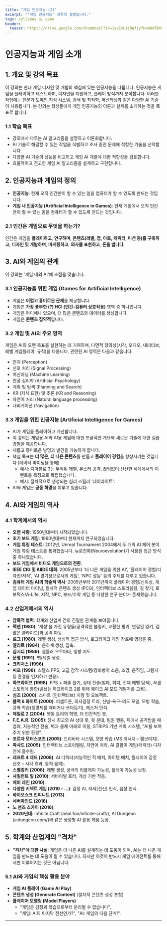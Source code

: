 ```yaml
---
title: "게임 인공지능 (2)"
excerpt: "'게임 인공지능' 과목의 설명입니다."
tags: syllabus ai game
header:
  teaser: https://drive.google.com/thumbnail?id=1yaExL1j9qfjyfHwmDdTBnSHI3c-RnL0G&sz=w1000
---
```


# 인공지능과 게임 소개

## 1. 개요 및 강의 목표
이 강의는 현대 게임 디자인 및 개발의 핵심에 있는 인공지능을 다룹니다. 인공지능은 게임을 플레이하고 테스트하며, 디자인을 지원하고, 플레이 방식까지 분석합니다. 이러한 작업에는 전문가 도메인 지식 시스템, 검색 및 최적화, 머신러닝과 같은 다양한 AI 기술이 사용됩니다. 본 강의는 학생들에게 게임 인공지능의 이론과 실제를 소개하는 것을 목표로 합니다.

### 1.1 학습 목표
*   강의에서 다루는 AI 알고리즘을 설명하고 이론화합니다.
*   AI 기술로 해결할 수 있는 작업을 식별하고 조사 중인 문제에 적합한 기술을 선택합니다.
*   다양한 AI 기술의 성능을 비교하고 게임 AI 개발에 대한 적합성을 검토합니다.
*   효율적이고 견고한 게임 AI 알고리즘을 설계하고 구현합니다.

## 2. 인공지능과 게임의 정의
*   **인공지능**: 현재 오직 인간만이 할 수 있는 일을 컴퓨터가 할 수 있도록 만드는 것입니다.
*   **게임 내 인공지능 (Artificial Intelligence in Games)**: 현재 게임에서 오직 인간만이 할 수 있는 일을 컴퓨터가 할 수 있도록 만드는 것입니다.

### 2.1 인간은 게임으로 무엇을 하는가?
인간은 게임을 **플레이하고**, **연구하며**, **콘텐츠(레벨, 맵, 아트, 캐릭터, 미션 등)를 구축하고**, **디자인 및 개발하며**, **마케팅하고**, **의사를 표현하고**, **돈을 법니다**.

## 3. AI와 게임의 관계
이 강의는 '게임 내외 AI'에 초점을 맞춥니다.

### 3.1 인공지능을 위한 게임 (Games for Artificial Intelligence)
*   게임은 **어렵고 흥미로운 문제**를 제공합니다.
*   게임은 **가장 풍부한 (?) HCI (인간-컴퓨터 상호작용)** 영역 중 하나입니다.
*   게임은 어디에나 있으며, 더 많은 콘텐츠와 데이터를 생성합니다.
*   게임은 **콘텐츠 집약적**입니다.

### 3.2 게임 및 AI의 주요 영역
게임은 AI의 오랜 목표를 실현하는 데 기여하며, 다면적 창의성(시각, 오디오, 내러티브, 레벨 게임플레이, 규칙)을 다룹니다. 관련된 AI 영역은 다음과 같습니다:
*   인지 (Perception)
*   신호 처리 (Signal Processing)
*   머신러닝 (Machine Learning)
*   인공 심리학 (Artificial Psychology)
*   계획 및 탐색 (Planning and Search)
*   KR (지식 표현) 및 추론 (KR and Reasoning)
*   자연어 처리 (Natural language processing)
*   내비게이션 (Navigation)

### 3.3 게임을 위한 인공지능 (Artificial Intelligence for Games)
*   AI가 게임을 플레이하고 개선합니다.
*   이 강의는 게임용 AI와 AI용 게임에 대한 포괄적인 개요와 새로운 기술에 대한 실습 경험을 제공합니다.
*   새롭고 흥미로운 발명과 발견을 가능하게 합니다.
*   핵심 목표는 **더 많은, 더 나은 콘텐츠**를 만들고 **플레이어 경험**을 향상시키는 것입니다 (데이터 마이닝을 통해).
    *   예시: 디아블로 3는 무작위 레벨, 몬스터 공격, 끊임없이 신선한 세계에서의 이벤트를 특징으로 확립했습니다.
    *   예시: 절차적으로 생성되는 심리 스릴러 '데이라이트'.
*   AI와 게임은 **공동 혁명**을 이루고 있습니다.

## 4. AI와 게임의 역사

### 4.1 학계에서의 역사
*   **오랜 사랑**: 1950년대부터 시작되었습니다.
*   **초기 보드 게임**: 1960년대부터 현재까지 연구되었습니다.
*   **게임 튜링 테스트**: 2012년, Unreal Tournament 2004에서 두 개의 AI 제어 봇이 게임 튜링 테스트를 통과했습니다. 뉴로진화(Neuroevolution)가 사용된 접근 방식 중 하나였습니다.
*   **보드 게임에서 비디오 게임으로의 전환**.
*   **IEEE CIG 및 AIIDE 대회**: 2005년부터 '더 나은 게임을 위한 AI', '플레이어 경험/디자인/저작', 'AI 경기장으로서의 게임', 'NPC 성능' 등의 주제를 다루고 있습니다.
*   **컴퓨터 게임 AI의 학술적 역사**: 2005년부터 2011년까지 플레이어 경험/신뢰성, 게임 데이터 마이닝, 절차적 콘텐츠 생성 (PCG), 인터랙티브 스토리텔링, 길 찾기, 로보틱스/A-Life, 저작, NPC, 보드/수학 게임 등 다양한 연구 분야가 존재했습니다.

### 4.2 산업계에서의 역사
*   **암묵적 협력**: 학계와 산업계 간의 긴밀한 관계를 보여줍니다.
*   **팩맨 (1980)**: '개성'을 가진 유령들(공격적인 블링키, 교활한 핑키, 연결된 잉키, 겁 많은 클라이드)과 공격 파동.
*   **로그 (1980)**: 레벨 생성, 생성적 접근 방식, 로그라이크 게임 장르에 영감을 줌.
*   **엘리트 (1984)**: 은하계 생성, 압축.
*   **심시티 (1989)**: 셀룰러 오토마타, 영향 지도.
*   **문명 (1991)**: 맵/레벨 생성.
*   **크리처스 (1996)**.
*   **씨프 (1998)**: 스텔스 FPS, 고급 감각 시스템(경비병이 소음, 조명, 움직임, 그림자 등 환경을 인지하고 반응).
*   **하프라이프 (1998)**: FPS + 퍼즐 풀기, 상대 전술(엄폐, 회피, 전체 레벨 탐색), AI를 스토리에 통합(밸브는 하프라이프 2를 위해 퀘이크 AI 모드 개발자를 고용).
*   **심즈 (2000)**: 스마트 (인터랙티브) 지형 및 오브젝트.
*   **블랙 & 화이트 (2000)**: 퍼셉트론, 의사결정 트리, 신념-욕구-의도 모델, 모방 학습, 강화 학습(생명체를 때리거나 쓰다듬기), 제스처 인식.
*   **헤일로 2 (2004)**: 행동 트리의 혁명, 더 인간적인 봇.
*   **F.E.A.R. (2005)**: 당시 최고의 AI 상대 봇, 봇 분대, 팀원 행동, 뒤에서 공격받을 때 엄폐, 지능적인 전술, 벽과 물체 아래로 이동, STRIPS 기반 계획 시스템, "AI를 보여주기 위한 환경".
*   **포르자 모터스포츠 (2005)**: 드리바타 시스템, 모방 학습 (MS 리서치 – 캠브리지).
*   **파사드 (2005)**: 인터랙티브 스토리텔링, 자연어 처리, AI 결함이 게임(캐릭터) 디자인에 흡수됨.
*   **레프트 4 데드 (2008)**: AI 디렉터(지능적인 적 배치, 아이템 배치, 플레이어 감정 신호 – 시각 효과, 동적 음악).
*   **스펠렁키 (2008)**: 레벨 생성, 궁극의 리플레이 가능성, 플레이 가능성 보장.
*   **사일런트 힐 (2010)**: 서바이벌 호러, 개성 기반 적응.
*   **헤비 레인 (2010)**.
*   **다양한 키넥트 게임 (2010 – …)**: 감정 AI, 자세(전신) 인식, 음성 인식.
*   **바이오쇼크 인피니트 (2013)**.
*   **네버마인드 (2016)**.
*   **노 맨즈 스카이 (2016)**.
*   **2020년대**: Infinite Craft (neal.fun/infinite-craft/), AI Dungeon (aidungeon.com/)와 같은 생성형 AI 활용 게임 등장.

## 5. 학계와 산업계의 "격차"
*   **"격차"에 대한 사실**: 게임은 더 나은 AI를 설계하는 데 도움이 되며, AI는 더 나은 게임을 만드는 데 도움이 될 수 있습니다. 하지만 이것이 반드시 게임 에이전트를 통해서만 이루어지는 것은 아닙니다.

### 5.1 AI와 게임의 핵심 활용 분야
*   **게임 AI 플레이 (Game AI Play)**
*   **콘텐츠 생성 (Generate Content)** (절차적 콘텐츠 생성 포함)
*   **플레이어 모델링 (Model Players)**
    *   "게임은 감정과 학습으로부터 분리될 수 없습니다".
    *   "게임: AI의 마지막 전선인가?", "AI: 게임의 다음 단계!".

---